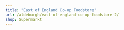 ```yaml
---
title: "East of England Co-op Foodstore"
url: /aldeburgh/east-of-england-co-op-foodstore-2/
shop: Supermarkt
---
```

